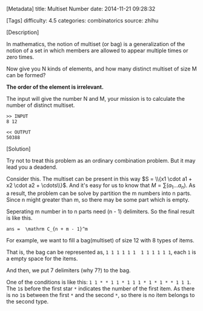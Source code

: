 [Metadata]
title: Multiset Number
date: 2014-11-21 09:28:32 

[Tags]
difficulty: 4.5
categories: combinatorics
source: zhihu

[Description]

In mathematics, the notion of multiset (or bag) is a generalization of the notion of a set in which members are allowed to appear multiple times or zero times.

Now give you N kinds of elements, and how many distinct multiset of size M can be formed?

**The order of the element is irrelevant.**

The input will give the number N and M, your mission is to calculate the number of distinct multiset.

```
>> INPUT
8 12

<< OUTPUT
50388
```
[Solution]

Try not to treat this problem as an ordinary combination problem. But it may lead you a deadend.

Consider this. The multiset can be present in this way $S = \\{x1 \cdot a1 + x2 \cdot a2 + \cdots\\}$. And it's easy for us to know that $M = \sum(a_1...a_n)$. As a result, the problem can be solve by partition the m numbers into n parts. Since n might greater than m, so there may be some part which is empty.

Seperating m number in to n parts need (n - 1) delimiters. So the final result is like this.

```mathjax
ans =  \mathrm C_{n + m - 1}^m
```

For example, we want to fill a bag(multiset) of size 12 with 8 types of items.

That is, the bag can be represented as, ``1 1 1 1 1 1  1 1 1 1 1 1``, each ``1`` is a empty space for the items.

And then, we put 7 delimiters (why 7?) to the bag.

One of the conditions is like this: ``1 1 * * 1 1 * 1 1 1 * 1 * 1 * * 1 1 1``. The ``1``s before the first star ``*`` indicates the number of the first item. As there is no ``1``s between the first ``*`` and the second ``*``, so there is no item belongs to the second type. 

